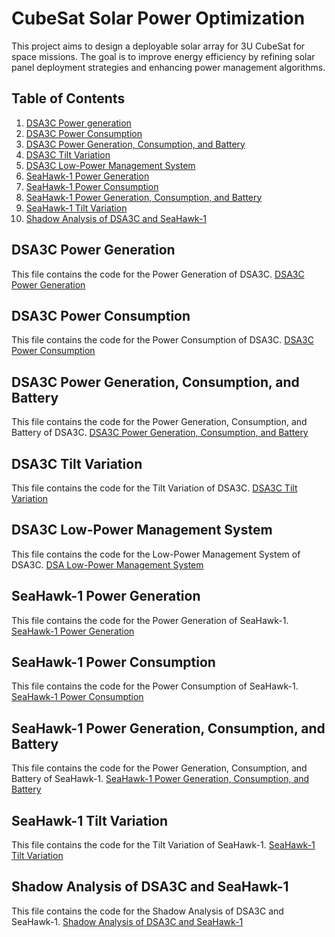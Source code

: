 # CubeSat Solar Power Optimization

This project aims to design a deployable solar array for 3U CubeSat for space missions. The goal is to improve energy efficiency by refining solar panel deployment strategies and enhancing power management algorithms.

## Table of Contents
1. [DSA3C Power generation](#DSA3CGeneration)
2. [DSA3C Power Consumption](#DSA3CConsumption)
3. [DSA3C Power Generation, Consumption, and Battery](#DSA3CBCG)
4. [DSA3C Tilt Variation](#TiltVariationDSA3C)
5. [DSA3C Low-Power Management System](#LowPowerMode)
6. [SeaHawk-1 Power Generation](#SHGeneration)
7. [SeaHawk-1 Power Consumption](#SHConsumption)
8. [SeaHawk-1 Power Generation, Consumption, and Battery](#SHBCG)
9. [SeaHawk-1 Tilt Variation](#TiltVariationSH)
10. [Shadow Analysis of DSA3C and SeaHawk-1](#ShadowingModel)

## DSA3C Power Generation

This file contains the code for the Power Generation of DSA3C.
[DSA3C Power Generation](https://github.com/AEE24-008/DSA3C/blob/main/DSA3CGeneration.m)

## DSA3C Power Consumption

This file contains the code for the Power Consumption of DSA3C.
[DSA3C Power Consumption](https://github.com/AEE24-008/DSA3C/blob/main/DSA3CConsumption.m)

## DSA3C Power Generation, Consumption, and Battery
This file contains the code for the Power Generation, Consumption, and Battery of DSA3C.
[DSA3C Power Generation, Consumption, and Battery](https://github.com/AEE24-008/DSA3C/blob/main/DSA3BCG.m)

## DSA3C Tilt Variation

This file contains the code for the Tilt Variation of DSA3C.
[DSA3C Tilt Variation](https://github.com/AEE24-008/DSA3C/blob/main/TiltVariationDSA3C.m)

## DSA3C Low-Power Management System

This file contains the code for the Low-Power Management System of DSA3C.
[DSA Low-Power Management System](https://github.com/AEE24-008/DSA3C/blob/main/LowPowerMode.m)

## SeaHawk-1 Power Generation

This file contains the code for the Power Generation of SeaHawk-1.
[SeaHawk-1 Power Generation](https://github.com/AEE24-008/DSA3C/blob/main/SHGeneration.m)

## SeaHawk-1 Power Consumption

This file contains the code for the Power Consumption of SeaHawk-1.
[SeaHawk-1 Power Consumption](https://github.com/AEE24-008/DSA3C/blob/main/SHConsumption.m)

## SeaHawk-1 Power Generation, Consumption, and Battery

This file contains the code for the Power Generation, Consumption, and Battery of SeaHawk-1.
[SeaHawk-1 Power Generation, Consumption, and Battery](https://github.com/AEE24-008/DSA3C/blob/main/SHBCG.m)

## SeaHawk-1 Tilt Variation

This file contains the code for the Tilt Variation of SeaHawk-1.
[SeaHawk-1 Tilt Variation](https://github.com/AEE24-008/DSA3C/blob/main/TiltVariationSH-1.m)

## Shadow Analysis of DSA3C and SeaHawk-1

This file contains the code for the Shadow Analysis of DSA3C and SeaHawk-1.
[Shadow Analysis of DSA3C and SeaHawk-1](https://github.com/AEE24-008/DSA3C/blob/main/ShadowModelling)



